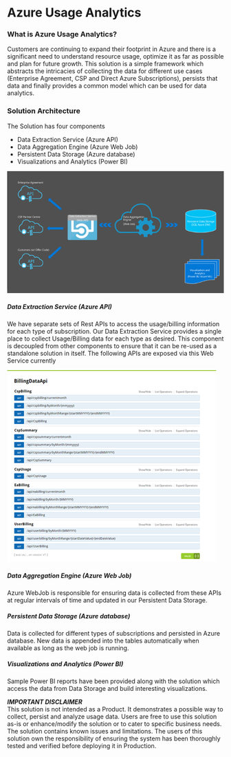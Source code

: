# Azure Usage Analytics
### What is Azure Usage Analytics?
Customers are continuing to expand their footprint in Azure and there is a significant need to understand resource usage, optimize it as far as possible and plan for future growth. This solution is a simple framework which abstracts the intricacies of collecting the data for different use cases (Enterprise Agreement, CSP and Direct Azure Subscriptions), persists that data and finally provides a common model which can be used for data analytics.  
### Solution Architecture 

The Solution has four components
+ Data Extraction Service (Azure API)
+ Data Aggregation Engine (Azure Web Job)
+ Persistent Data Storage (Azure database)
+ Visualizations and Analytics (Power BI)

![solution_arch](Images/arch_overview.png)

##### Data Extraction Service (Azure API)  
We have separate sets of Rest APIs to access the usage/billing information for each type of subscription. Our Data Extraction Service provides a single place to collect Usage/Billing data for each type as desired. This component is decoupled from other components to ensure that it can be re-used as a standalone solution in itself. The following APIs are exposed via this Web Service currently

![api_swagger](Images/billing_apis.png)
##### Data Aggregation Engine (Azure Web Job)
Azure WebJob is responsible for ensuring data is collected from these APIs at regular intervals of time and updated in our Persistent Data Storage.

##### Persistent Data Storage (Azure database)
Data is collected for different types of subscriptions and persisted in Azure database. New data is appended into the tables automatically when available as long as the web job is running.
##### Visualizations and Analytics (Power BI)
Sample Power BI reports have been provided along with the solution which access the data from Data Storage and build interesting visualizations.

_**IMPORTANT DISCLAIMER**_  
This solution is not intended as a Product. It demonstrates a possible way to collect, persist and analyze usage data. Users are free to use this solution as-is or enhance/modify the solution or to cater to specific business needs. The solution contains known issues and limitations. The users of this solution own the responsibility of ensuring the system has been thoroughly tested and verified before deploying it in Production.







